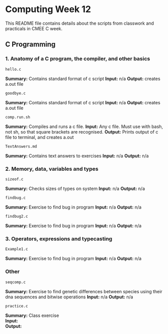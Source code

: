 # Computing Week 12
This README file contains details about the scripts from classwork and practicals in CMEE C week.

## C Programming
### 1. Anatomy of a C program, the compiler, and other basics

    hello.c

**Summary:** Contains standard format of c script
**Input:** n/a
**Output:** creates a.out file

    goodbye.c

**Summary:** Contains standard format of c script
**Input:** n/a
**Output:** creates a.out file

    comp.run.sh

**Summary:** Compiles and runs a c file.
**Input:** Any c file. Must use with bash, not sh, so that square brackets are recognised.
**Output:** Prints output of c file to terminal, and creates a.out

    TextAnswers.md

**Summary:** Contains text answers to exercises
**Input:** n/a
**Output:** n/a

### 2. Memory, data, variables and types


    sizeof.c

**Summary:** Checks sizes of types on system
**Input:** n/a
**Output:** n/a

    findbug.c

**Summary:** Exercise to find bug in program
**Input:** n/a
**Output:** n/a

    findbug2.c

**Summary:** Exercise to find bug in program
**Input:** n/a
**Output:** n/a

### 3. Operators, expressions and typecasting

    Example1.c

**Summary:** Exercise to find bug in program
**Input:** n/a
**Output:** n/a

### Other

    seqcomp.c

**Summary:** Exercise to find genetic differences between species using their dna sequences and bitwise operations
**Input:** n/a
**Output:** n/a

    practice.c

**Summary:** Class exercise <br />
**Input:** <br />
**Output:** <br />